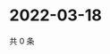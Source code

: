 # 2022-03-18

共 0 条

<!-- BEGIN WEIBO -->
<!-- 最后更新时间 Fri Mar 18 2022 16:18:17 GMT+0800 (China Standard Time) -->

<!-- END WEIBO -->

